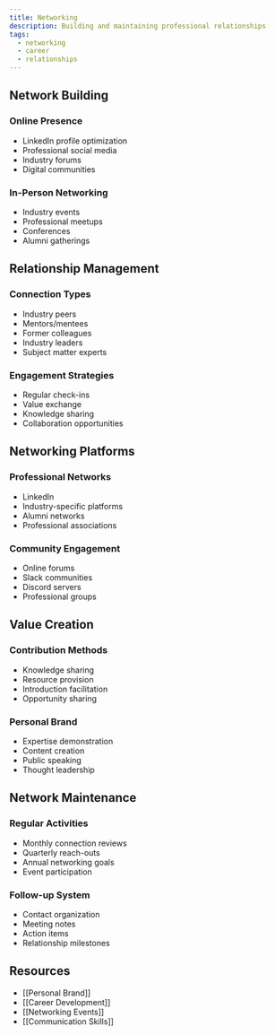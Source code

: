 ```yaml
---
title: Networking
description: Building and maintaining professional relationships
tags:
  - networking
  - career
  - relationships
---
```


## Network Building

### Online Presence
- LinkedIn profile optimization
- Professional social media
- Industry forums
- Digital communities

### In-Person Networking
- Industry events
- Professional meetups
- Conferences
- Alumni gatherings

## Relationship Management

### Connection Types
- Industry peers
- Mentors/mentees
- Former colleagues
- Industry leaders
- Subject matter experts

### Engagement Strategies
- Regular check-ins
- Value exchange
- Knowledge sharing
- Collaboration opportunities

## Networking Platforms

### Professional Networks
- LinkedIn
- Industry-specific platforms
- Alumni networks
- Professional associations

### Community Engagement
- Online forums
- Slack communities
- Discord servers
- Professional groups

## Value Creation

### Contribution Methods
- Knowledge sharing
- Resource provision
- Introduction facilitation
- Opportunity sharing

### Personal Brand
- Expertise demonstration
- Content creation
- Public speaking
- Thought leadership

## Network Maintenance

### Regular Activities
- Monthly connection reviews
- Quarterly reach-outs
- Annual networking goals
- Event participation

### Follow-up System
- Contact organization
- Meeting notes
- Action items
- Relationship milestones

## Resources
- [[Personal Brand]]
- [[Career Development]]
- [[Networking Events]]
- [[Communication Skills]]
